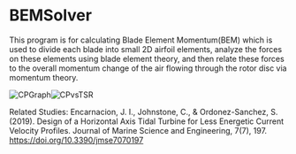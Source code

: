 # BEMSolver
This program is for calculating Blade Element Momentum(BEM) which is used to divide each blade into small 2D airfoil elements, analyze the forces on these elements using blade element theory, and then relate these forces to the overall momentum change of the air flowing through the rotor disc via momentum theory.

![CPGraph](https://github.com/user-attachments/assets/f2ddcb4f-1a0c-45d0-a213-6e4e734f3c48)![CPvsTSR](https://github.com/user-attachments/assets/774c76b0-40f9-4787-8419-4e6351a4766b)

Related Studies: 
Encarnacion, J. I., Johnstone, C., & Ordonez-Sanchez, S. (2019). Design of a Horizontal Axis Tidal Turbine for Less Energetic Current Velocity Profiles. Journal of Marine Science and Engineering, 7(7), 197. https://doi.org/10.3390/jmse7070197 
